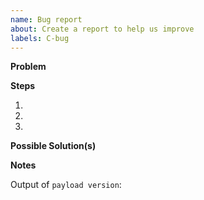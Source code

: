 ```yaml
---
name: Bug report
about: Create a report to help us improve
labels: C-bug
---
```


<!-- Thanks for filing a 🐛 bug report 😄! -->

**Problem**
<!-- A clear and concise description of what the bug is. -->
<!-- including what currently happens and what you expected to happen. -->

**Steps**
<!-- The steps to reproduce the bug. -->
1.
2.
3.

**Possible Solution(s)**
<!-- Not obligatory, but suggest a fix/reason for the bug, -->
<!-- or ideas how to implement the addition or change -->

**Notes**

Output of `payload version`:

<!-- Also, any additional context or information you feel may be relevant to the issue. -->
<!-- (e.g rust version, OS platform/distribution/version, target toolchain(s), release channel.. -->
